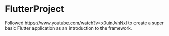 # FlutterProject

Followed https://www.youtube.com/watch?v=x0uinJvhNxI to create a super basic Flutter application as an introduction to the framework.
